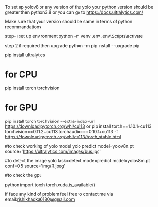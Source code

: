 To set up yolov8 or any version of the yolo your python version should be greater then python3.8 
or 
you can go to https://docs.ultralytics.com/ 

Make sure that your version should be same in terms of python recommandations

step-1 
set up environment
python -m venv .env
.env\Scripts\activate

step 2 
if required then upgrade
python -m pip install --upgrade pip 

pip install ultralytics

# for CPU
pip install torch torchvision

# for GPU
pip install torch torchvision --extra-index-url https://download.pytorch.org/whl/cu113
or
pip install torch==1.10.1+cu113 torchvision==0.11.2+cu113 torchaudio===0.10.1+cu113 -f https://download.pytorch.org/whl/cu113/torch_stable.html

#to check working of yolo model
yolo predict model=yolov8n.pt source='https://ultralytics.com/images/bus.jpg'


#to detect the image
yolo task=detect mode=predict model=yolov8m.pt conf=0.5 source='img/R.jpeg'


#to check the gpu

python
import torch
torch.cuda.is_available()


if face any kind of problem feel free to contact me 
via email:rishikhadka6180@gmail.com
